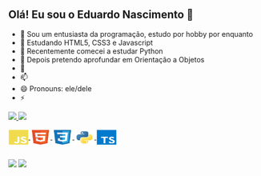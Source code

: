 ## Olá! Eu sou o Eduardo Nascimento 👋

- 🔭 Sou um entusiasta da programação, estudo por hobby por enquanto
- 🌱 Estudando HTML5, CSS3 e Javascript
- 👯 Recentemente comecei a estudar Python
- 🤔 Depois pretendo aprofundar em Orientação a Objetos
- 💬 
- 📫 
- 😄 Pronouns: ele/dele
- ⚡ 

<div>
  <a  href="https://github.com/educez">
  <img height="180em" src="https://github-readme-stats.vercel.app/api?username=educez&theme=dark&show_icons=true)">
  <img height="180em" src="https://github-readme-stats.vercel.app/api/top-langs/?username=educez&layout=compact">
</div> 

<div style="display: inline_block"><br>
  <img align="center" alt="Rafa-Js" height="30" width="40" src="https://raw.githubusercontent.com/devicons/devicon/master/icons/javascript/javascript-plain.svg">
  <img align="center" alt="Rafa-HTML" height="30" width="40" src="https://raw.githubusercontent.com/devicons/devicon/master/icons/html5/html5-original.svg">
  <img align="center" alt="Rafa-CSS" height="30" width="40" src="https://raw.githubusercontent.com/devicons/devicon/master/icons/css3/css3-original.svg">
  <img align="center" alt="Rafa-Python" height="30" width="40" src="https://raw.githubusercontent.com/devicons/devicon/master/icons/python/python-original.svg">
  <img align="center" alt="Rafa-Ts" height="30" width="40" src="https://raw.githubusercontent.com/devicons/devicon/master/icons/typescript/typescript-plain.svg">
</div>  

##

<div> 
  <a href="https://instagram.com/educez1" target="_blank"><img src="https://img.shields.io/badge/-Instagram-%23E4405F?style=for-the-badge&logo=instagram&logoColor=white" target="_blank"></a>
  <a href = "mailto:educez@gmail.com"><img src="https://img.shields.io/badge/-Gmail-%23333?style=for-the-badge&logo=gmail&logoColor=white" target="_blank"></a>
</div>
